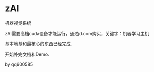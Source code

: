 # zAI
机器视觉系统

zAI需要高档cuda设备才能运行，通过jd.com购买，关键字：机器学习主机

基本地基和最核心的东西已经完成.

开始补完文档和Demo.

by qq600585


